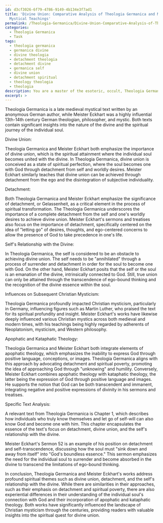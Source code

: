 ```yaml
---
id: d3cf3026-6f79-4786-9149-4b134e3f7ad1
title: 'Divine Union: Comparative Analysis of Theologia Germanica and Meister Eckhart\''s
  Mystical Teachings'
permalink: /Theologia-Germanica/Divine-Union-Comparative-Analysis-of-Theologia-Germanica-and-Meister-Eckharts-Mystical-Teachings/
categories:
  - Theologia Germanica
  - Task
tags:
  - theologia germanica
  - germanica divine
  - divine theologia
  - detachment theologia
  - detachment divine
  - germanica self
  - divine union
  - detachment spiritual
  - theology theologia
  - theologia
description: You are a master of the esoteric, occult, Theologia Germanica, you complete tasks to the absolute best of your ability, no matter if you think you were not trained to do the task specifically, you will attempt to do it anyways, since you have performed the tasks you are given with great mastery, accuracy, and deep understanding of what is requested. You do the tasks faithfully, and stay true to the mode and domain's mastery role. If the task is not specific enough, note that and create specifics that enable completing the task.
excerpt: >
---
```

  Theologia Germanica is a late medieval mystical text written by an anonymous German author, while Meister Eckhart was a highly influential 13th-14th century German theologian, philosopher, and mystic. Both texts contain significant insights into the nature of the divine and the spiritual journey of the individual soul.
  
  Divine Union:
  
  Theologia Germanica and Meister Eckhart both emphasize the importance of divine union, which is the spiritual attainment where the individual soul becomes united with the divine. In Theologia Germanica, divine union is conceived as a state of spiritual perfection, where the soul becomes one with God through detachment from self and worldly desires. Meister Eckhart similarly teaches that divine union can be achieved through detachment from the ego and the disintegration of subjective individuality.
  
  Detachment:
  
  Both Theologia Germanica and Meister Eckhart emphasize the significance of detachment, or Gelassenheit, as a critical element in the process of spiritual transformation. The Theologia Germanica underscores the importance of a complete detachment from the self and one's worldly desires to achieve divine union. Meister Eckhart's sermons and treatises also focus on the importance of detachment, specifically centered on the idea of "letting go" of desires, thoughts, and ego-centered concerns to allow the presence of God to take precedence in one's life.
  
  Self's Relationship with the Divine:
  
  In Theologia Germanica, the self is considered to be an obstacle to achieving divine union. The self needs to be "annihilated" through a process of surrender and detachment in order for the soul to become one with God. On the other hand, Meister Eckhart posits that the self or the soul is an emanation of the divine, intrinsically connected to God. Still, true union can only be attained through the transcendence of ego-bound thinking and the recognition of the divine essence within the soul.
  
  Influences on Subsequent Christian Mysticism:
  
  Theologia Germanica profoundly impacted Christian mysticism, particularly in Germany, influencing figures such as Martin Luther, who praised the text for its spiritual profundity and insight. Meister Eckhart's works have likewise deeply influenced various Christian mystics across both medieval and modern times, with his teachings being highly regarded by adherents of Neoplatonism, mysticism, and Western philosophy.
  
  Apophatic and Kataphatic Theology:
  
  Theologia Germanica and Meister Eckhart both integrate elements of apophatic theology, which emphasizes the inability to express God through positive language, conceptions, or images. Theologia Germanica aligns with this approach by advocating detachment and spiritual poverty, promoting the idea of approaching God through "unknowing" and humility. Conversely, Meister Eckhart combines apophatic theology with kataphatic theology, the latter being the expression of God through positive language and images. He supports the notion that God can be both transcendent and immanent, integrating negative and positive expressions of divinity in his sermons and treatises.
  
  Specific Text Analysis:
  
  A relevant text from Theologia Germanica is Chapter 1, which describes how individuals who truly know themselves and let go of self-will can also know God and become one with him. This chapter encapsulates the essence of the text's focus on detachment, divine union, and the self's relationship with the divine.
  
  Meister Eckhart's Sermon 52 is an example of his position on detachment and self-transcendence, discussing how the soul must "sink down and away from itself" into "God's boundless essence." This sermon emphasizes the need for the individual soul to surrender and become absorbed in the divine to transcend the limitations of ego-bound thinking.
  
  In conclusion, Theologia Germanica and Meister Eckhart's works address profound spiritual themes such as divine union, detachment, and the self's relationship with the divine. While there are similarities in their approaches, such as their emphasis on detachment and spiritual poverty, there are also experiential differences in their understanding of the individual soul's connection with God and their incorporation of apophatic and kataphatic theology. Both works have significantly influenced the landscape of Christian mysticism through the centuries, providing readers with valuable insights into the spiritual quest for divine union.
